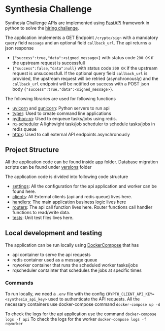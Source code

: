 # Synthesia Challenge
Synthesia Challenge APIs are implemented using [FastAPI](https://fastapi.tiangolo.com/) framework in python to solve the [hiring challenge](https://www.notion.so/Synthesia-Backend-Tech-Challenge-52a82f750aed436fbefcf4d8263a97be). 

The application implements a GET Endpoint `/crypto/sign` with a mandatory query field `message` and an optional field `callback_url`. The api returns a json response 
 * `{"success":true,"data":<signed_message>}` with status code `200 OK` if the upstream request is successfull
 * `{"success":false,"data":null}` with status code `200 OK` if the upstream request is unsuccessfull. If the optional query field `callback_url` is provided, the upstream request will be retried (asynchronously) and the `callback_url` endpoint will be notified on success with a POST json body `{"success":true,"data":<signed_message>}`.

The following libraries are used for following functions

- [uvicorn](https://www.uvicorn.org/) and [gunicorn](https://gunicorn.org/): Python servers to run api
- [typer](https://typer.tiangolo.com/): Used to create command line applications
- [python-rq](https://python-rq.org/): Used to enqueue tasks/jobs using redis.
- [rq-scheduler](https://github.com/rq/rq-scheduler) A lightwight task/job scheduler to schedule tasks/jobs in redis queue
- [httpx](https://www.python-httpx.org/): Used to call external API endpoints asynchronously

## Project Structure

All the application code can be found inside [app](./app/) folder. Database migration scripts can be found under [versions](./migrations/versions/) folder

The application code is divided into following code structure

- [settings](./app/__init__.py/): All the configuration for the api application and worker can be found here.
- [clients](./app/clients/): All External clients (api and redis queue) lives here.
- [handlers](./app/handlers/): The main application business logic lives here
- [routers](./app/routers/): The api call function lives here. Router functions call handler functions to read/write data.
- [tests](./tests/): Unit test files lives here.


## Local development and testing

The application can be run locally using [DockerCompose](https://docs.docker.com/compose/) that has 
 * api container to serve the api requests
 * redis container used as a message queue
 * rqworker container that runs the scheduled worker tasks/jobs
 * rqscheduler containter that schedules the jobs at specific times

### Commands

To run locally, we need a `.env` file with the config `CRYPTO_CLIENT_API_KEY=<synthesia_api_key>` used to authenticate the API requests. All the necessary containers use docker-compose command `docker-compose up -d`

To check the logs for the api application use the command `docker-compose logs -f api`
To check the logs for the worker `docker-compose logs -f rqworker`
